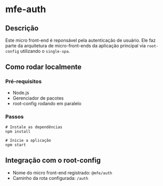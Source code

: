 # mfe-auth

## Descrição

Este micro front-end é reponsável pela autenticação de usuário. Ele faz parte da arquitetura de micro-front-ends da aplicação principal via `root-config` utilizando o `single-spa`.

## Como rodar localmente

### Pré-requisitos

- Node.js
- Gerenciador de pacotes
- root-config rodando em paralelo

### Passos

```
# Instale as dependências
npm install

# Inicie a aplicação
npm start
```

## Integração com o root-config

- Nome do micro front-end registrado: `@mfe/auth`
- Caminho da rota configurada: `/auth`
